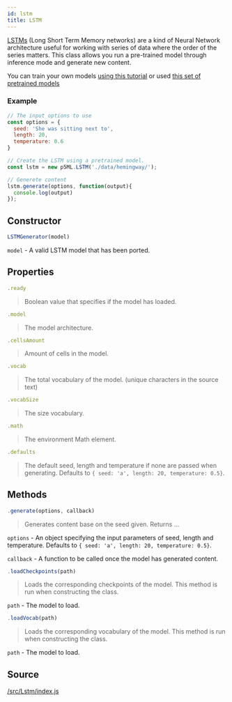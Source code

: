 ```yaml
---
id: lstm
title: LSTM
---
```


[LSTMs](https://colah.github.io/posts/2015-08-Understanding-LSTMs/) (Long Short Term Memory networks) are a kind of Neural Network architecture useful for working with series of data where the order of the series matters. This class allows you run a pre-trained model 
through inference mode and generate new content. 

You can train your own models [using this tutorial](training-LSTM.md) or used [this set of pretrained models](https://github.com/ITPNYU/p5-deeplearn-js/tree/master/training/lstm)

### Example

```javascript
// The input options to use
const options = {
  seed: 'She was sitting next to',
  length: 20,
  temperature: 0.6
}

// Create the LSTM using a pretrained model.
const lstm = new p5ML.LSTM('./data/hemingway/');

// Generete content
lstm.generate(options, function(output){
  console.log(output)
});
```

## Constructor
  ```javascript
  LSTMGenerator(model)
  ```
  `model` - A valid LSTM model that has been ported.

## Properties

  ```javascript
  .ready
  ```
  > Boolean value that specifies if the model has loaded.

  ```javascript
  .model
  ```
  > The model architecture.

  ```javascript
  .cellsAmount
  ```
  > Amount of cells in the model.

  ```javascript
  .vocab
  ```
  > The total vocabulary of the model. (unique characters in the source text)

  ```javascript
  .vocabSize
  ```
  > The size vocabulary.

  ```javascript
  .math
  ```
  > The environment Math element.

  ```javascript
  .defaults
  ```
  > The default seed, length and temperature if none are passed when generating. Defaults to `{ seed: 'a', length: 20, temperature: 0.5}`.

## Methods

  ```javascript
  .generate(options, callback)
  ```
  > Generates content base on the seed given. Returns ...

  `options` -  An object specifying the input parameters of seed, length and temperature. Defaults to `{ seed: 'a', length: 20, temperature: 0.5}`.

  `callback` - A function to be called once the model has generated content.

  ```javascript
  .loadCheckpoints(path)
  ```
  > Loads the corresponding checkpoints of the model. This method is run when constructing the class.

  `path` - The model to load.

  ```javascript
  .loadVocab(path)
  ```
  > Loads the corresponding vocabulary of the model. This method is run when constructing the class.

  `path` - The model to load.
  
## Source

[/src/Lstm/index.js](https://github.com/ITPNYU/p5-deeplearn-js/blob/master/src/Lstm/index.js)